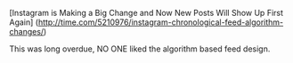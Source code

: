 [Instagram is Making a Big Change and Now New Posts Will Show Up First Again] (http://time.com/5210976/instagram-chronological-feed-algorithm-changes/)

This was long overdue, NO ONE liked the algorithm based feed design.
